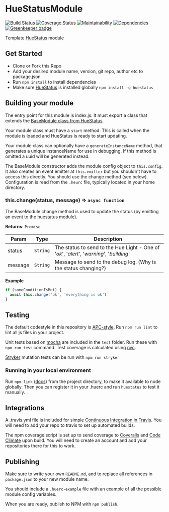 # HueStatusModule

[![Build Status](https://travis-ci.org/APCOvernight/HueStatusModule.svg?branch=master)](https://travis-ci.org/APCOvernight/HueStatusModule) [![Coverage Status](https://coveralls.io/repos/github/APCOvernight/HueStatusModule/badge.svg?branch=master)](https://coveralls.io/github/APCOvernight/HueStatusModule?branch=master) [![Maintainability](	https://img.shields.io/codeclimate/maintainability/APCOvernight/HueStatusModule.svg)](https://codeclimate.com/github/APCOvernight/HueStatusModule/maintainability) 
[![Dependencies](https://img.shields.io/david/APCOvernight/HueStatusModule.svg)](https://david-dm.org/APCOvernight/HueStatusModule) [![Greenkeeper badge](https://badges.greenkeeper.io/APCOvernight/HueStatusModule.svg)](https://greenkeeper.io/)

Template [HueStatus](https://github.com/APCOvernight/huestatus/) module

## Get Started

- Clone or Fork this Repo
- Add your desired module name, version, git repo, author etc to package.json
- Run `npm install` to install dependencies
- Make sure [HueStatus](https://github.com/APCOvernight/huestatus/) is installed globally `npm install -g huestatus`

## Building your module

The entry point for this module is index.js. It must export a class that extends the [BaseModule class from HueStatus](https://github.com/APCOvernight/huestatus/blob/master/src/Module.js).

Your module class must have a `start` method. This is called when the module is loaded and HueStatus is ready to start updating.

Your module class can optionally have a `generateInstanceName` method, that generates a unique instanceName for use in debugging. If this method is omitted a uuid will be generated instead.

The BaseModule constructor adds the module config object to `this.config`. It also creates an event emitter at `this.emitter` but you shouldn't have to access this directly. You should use the change method (see below).  Configuration is read from the `.heurc` file, typically located in your home directory.

### this.change(status, message) ⇒ <code>async function</code>
The BaseModule change method is used to update the status (by emitting an event to the huestatus module).

**Returns**: <code>Promise</code>

| Param | Type | Description |
| --- | --- | --- |
| status | <code>String</code> | The status to send to the Hue Light - One of '*ok*', '*alert*', '*warning*', '*building*' |
| message | <code>String</code> | Message to send to the debug log. (Why is the status changing?) |

**Example**
```js
if (someConditionIsMet) {
  await this.change('ok', 'everything is ok')
}

```

## Testing

The default codestyle in this repository is [APC-style](https://github.com/APCOvernight/apc-style).  Run `npm run lint` to lint all js files in your project.

Unit tests based on [mocha](https://mochajs.org/) are included in the `test` folder. Run these with `npm run test` command. Test coverage is calculated using [nyc](https://github.com/istanbuljs/nyc).

[Stryker](https://stryker-mutator.github.io/) mutation tests can be run with `npm run stryker`

### Running in your local environment

Run `npm link` ([docs](https://docs.npmjs.com/cli/link)) from the project directory, to make it available to node globally. Then you can register it in your .huerc and run `huestatus` to test it manually.

## Integrations

A .travis.yml file is included for simple [Continuous Integration in Travis](https://travis-ci.org). You will need to add your repo to travis to set up automated builds.

The npm coverage script is set up to send coverage to [Coveralls](https://coveralls.io/) and [Code Climate](https://codeclimate.com/) upon build. You will need to create an account and add your repositories there for this to work.

## Publishing

Make sure to write your own `README.md`, and to replace all references in `package.json` to your new module name. 

You should include a `.huerc-example` file with an example of all the possible module config variables.

When you are ready, publish to NPM with `npm publish`.

